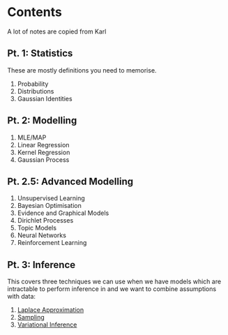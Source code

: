 # Contents

A lot of notes are copied from Karl

## Pt. 1: Statistics

These are mostly definitions you need to memorise.

1. Probability
2. Distributions
3. Gaussian Identities

## Pt. 2: Modelling

1. MLE/MAP
2. Linear Regression
3. Kernel Regression
4. Gaussian Process

## Pt. 2.5: Advanced Modelling

1. Unsupervised Learning
2. Bayesian Optimisation
3. Evidence and Graphical Models
4. Dirichlet Processes
5. Topic Models
6. Neural Networks
7. Reinforcement Learning

## Pt. 3: Inference

This covers three techniques we can use when we have models which are intractable to perform inference in and we want to combine assumptions with data:

1. [Laplace Approximation](inference/laplace.pdf)
2. [Sampling](inference/sampling.pdf)
3. [Variational Inference](inference/variational.pdf)
